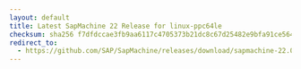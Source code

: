 ```yaml
---
layout: default
title: Latest SapMachine 22 Release for linux-ppc64le
checksum: sha256 f7dfdccae3fb9aa6117c4705373b21dc8c67d25482e9bfa91ce5646731e29e5a
redirect_to:
  - https://github.com/SAP/SapMachine/releases/download/sapmachine-22.0.2/sapmachine-jdk-22.0.2_linux-ppc64le_bin.tar.gz
---
```

